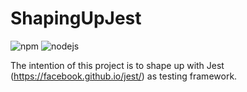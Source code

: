 # ShapingUpJest
![npm](https://img.shields.io/npm/v/npm.svg)
![nodejs](https://img.shields.io/node/v/passport.svg)

The intention of this project is to shape up with Jest (https://facebook.github.io/jest/) as testing framework.
